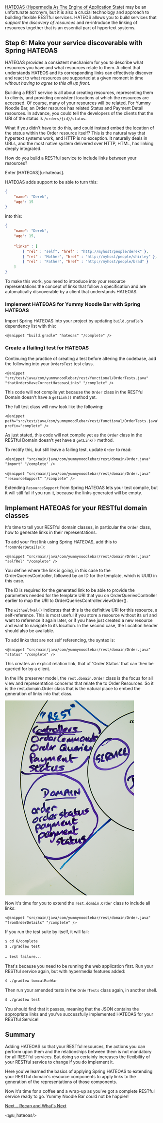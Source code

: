 [HATEOAS (Hypermedia As The Engine of Application State)][gs-rest-hateoas] may be an unfortunate acronym, but it is also a crucial technology and approach to building flexible RESTful services. HATEOS allows you to build services that *support the discovery of resources* and re-introduce the linking of resources together that is an essential part of hypertext systems.

## Step 6: Make your service discoverable with Spring HATEOAS

HATEOAS provides a consistent mechanism for you to describe what resources you have and what resources relate to them. A client that understands HATEOS and its corresponding links can effectively discover and react to what resources are supported at a given moment in time *without having to agree to this all up front*.

Building a REST service is all about creating resources, representing them to clients, and providing consistent locations at which the resources are accessed.  Of course, many of your resources will be related.  For Yummy Noodle Bar, an Order resource has related Status and Payment Detail resources.  In advance, you could tell the developers of the clients that the URI of the status is `/orders/{id}/status`.   

What if you didn't have to do this, and could instead embed the location of the status within the Order resource itself? This is the natural way that hypertext systems work, and HTTP is no exception.  It naturally deals in URLs, and the most native system delivered over HTTP, HTML, has linking deeply integrated.  

How do you build a RESTful service to include links between your resources?

Enter [HATEOAS][u-hateoas].  

HATEOAS adds support to be able to turn this:

```json
{ 
    "name": "Derek",
    "age": 15
}
```
into this:

```json
{
    "name": "Derek",
    "age": 15,
    
    "links" : [ 
        { "rel" : "self", "href" : "http://myhost/people/derek" },
        { "rel" : "Mother", "href" : "http://myhost/people/shirley" },
        { "rel" : "Father", "href" : "http://myhost/people/brad" }
    ]
}
```

To make this work, you need to introduce into your resource representations the concept of links that follow a specification and are automatically discoverable by a client that understands HATEOAS.

### Implement HATEOAS for Yummy Noodle Bar with Spring HATEOAS

Import Spring HATEOAS into your project by updating `build.gradle`'s dependency list with this:

    <@snippet "build.gradle" "hateoas" "/complete" />

### Create a (failing) test for HATEOAS

Continuing the practice of creating a test before altering the codebase, add the following into your `OrdersTest` test class.

    <@snippet "src/test/java/com/yummynoodlebar/rest/functional/OrderTests.java" "thatOrdersHaveCorrectHateoasLinks" "/complete" />
    
This code will not compile yet because the `Order` class in the RESTful Domain doesn't have a `getLink()` method yet.

The full test class will now look like the following:

    <@snippet path="src/test/java/com/yummynoodlebar/rest/functional/OrderTests.java" prefix="complete" />
    
As just stated, this code will not compile yet as the `Order` class in the RESTful Domain doesn't yet have a `getLink()` method.

To rectify this, but still leave a failing test, update `Order` to read:

    <@snippet "src/main/java/com/yummynoodlebar/rest/domain/Order.java" "import" "/complete" />

    <@snippet "src/main/java/com/yummynoodlebar/rest/domain/Order.java" "resourceSupport" "/complete" />

Extending `ResourceSupport` from Spring HATEOAS lets your test compile, but it will still fail if you run it, because the links generated will be empty.

## Implement HATEOAS for your RESTful domain classes

It's time to tell your RESTful domain classes, in particular the `Order` class, how to generate links in their representations.

To add your first link using Spring HATEOAS, add this to `fromOrderDetails()`:

    <@snippet "src/main/java/com/yummynoodlebar/rest/domain/Order.java" "selfRel" "/complete" />
    
You define where the link is going, in this case to the OrderQueriesController, followed by an ID for the template, which is UUID in this case.  

The ID is required for the generated link to be able to provide the parameters needed for the template URI that you on OrderQueriesController earlier to map the URI to OrderQueriesController.viewOrder().

The `withSelfRel()` indicates that this is the definitive URI for this resource, a self-reference. This is most useful if you store a resource without its url and want to reference it again later, or if you have just created a new resource and want to navigate to its location.  In the second case, the Location header should also be available.

To add links that are not self referencing, the syntax is:

    <@snippet "src/main/java/com/yummynoodlebar/rest/domain/Order.java" "status" "/complete" />

This creates an explicit relation link, that of 'Order Status' that can then be queried for by a client.

In the life preserver model, the `rest.domain.Order` class is the focus for all view and representation concerns that relate the to Order Resources. So it is the rest.domain.Order class that is the natural place to embed the generation of links into that class. 

![Life Preserver showing REST Domain Components](../images/life-preserver-rest-domain-components-focus.png)

Now it's time for you to extend the `rest.domain.Order` class to include all links:

    <@snippet "src/main/java/com/yummynoodlebar/rest/domain/Order.java" "fromOrderDetails" "/complete" />
    
If you run the test suite by itself, it will fail:

```sh
$ cd 6/complete
$ ./gradlew test

… test failure...
```

That's because you need to be running the web application first. Run your RESTful service again, but with hypermedia features added:

```sh
$ ./gradlew tomcatRunWar
```

Then run your amended tests in the `OrderTests` class again, in another shell. 
```sh
$ ./gradlew test
```

You should find that it passes, meaning that the JSON contains the appropriate links and you've successfully implemented HATEOAS for your RESTful Service!

## Summary

Adding HATEOAS so that your RESTful resources, the actions you can perform upon them and the relationships between them is not mandatory for all RESTful services. But doing so certainly increases the flexibility of your RESTful service to change if you do implement it.

Here you've learned the basics of applying Spring HATEOAS to extending your RESTful domain's resource components to apply links to the generation of the representations of those components.

Now it's time for a coffee and a wrap-up as you've got a complete RESTful service ready to go. Yummy Noodle Bar could not be happier!

[Next… Recap and What's Next](../7/)

[gs-rest-hateoas]: /guides/gs/rest-hateoas
<@u_hateoas/>